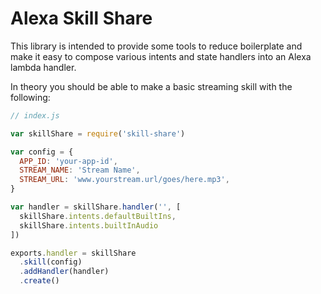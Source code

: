 # Alexa Skill Share

This library is intended to provide some tools to reduce boilerplate and make it easy to compose various intents and state handlers into an Alexa lambda handler.

In theory you should be able to make a basic streaming skill with the following:

```js
// index.js

var skillShare = require('skill-share')

var config = {
  APP_ID: 'your-app-id',
  STREAM_NAME: 'Stream Name',
  STREAM_URL: 'www.yourstream.url/goes/here.mp3',
}

var handler = skillShare.handler('', [
  skillShare.intents.defaultBuiltIns,
  skillShare.intents.builtInAudio
])

exports.handler = skillShare
  .skill(config)
  .addHandler(handler)
  .create()
```
